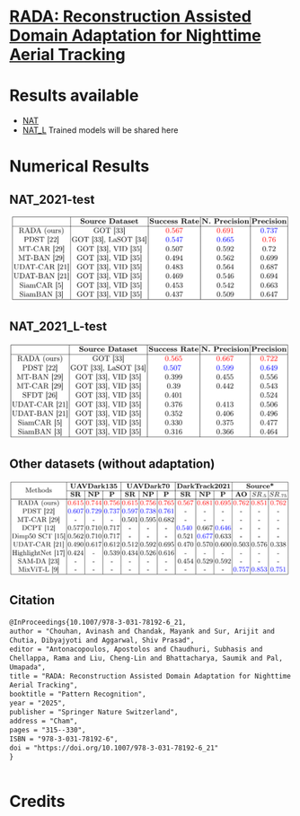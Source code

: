 # [RADA: Reconstruction Assisted Domain Adaptation for Nighttime Aerial Tracking](https://link.springer.com/chapter/10.1007/978-3-031-78192-6_21)

# Results available
- [NAT](https://github.com/chouhan-avinash/RADA/blob/main/results/NAT.zip)
- [NAT_L](https://github.com/chouhan-avinash/RADA/blob/main/results/NAT_L.zip)
Trained models will be shared here 

# Numerical Results
## NAT_2021-test
<img src="table/tab1.png" width="500"/>

## NAT_2021_L-test
<img src="table/tab2.png" width="500"/>

## Other datasets (without adaptation)
<img src="table/tab3.png" width="500"/>




## Citation

```
@InProceedings{10.1007/978-3-031-78192-6_21,
author = "Chouhan, Avinash and Chandak, Mayank and Sur, Arijit and Chutia, Dibyajyoti and Aggarwal, Shiv Prasad",
editor = "Antonacopoulos, Apostolos and Chaudhuri, Subhasis and Chellappa, Rama and Liu, Cheng-Lin and Bhattacharya, Saumik and Pal, Umapada",
title = "RADA: Reconstruction Assisted Domain Adaptation for Nighttime Aerial Tracking",
booktitle = "Pattern Recognition",
year = "2025",
publisher = "Springer Nature Switzerland",
address = "Cham",
pages = "315--330",
ISBN = "978-3-031-78192-6",
doi = "https://doi.org/10.1007/978-3-031-78192-6_21"
}


```
# Credits
